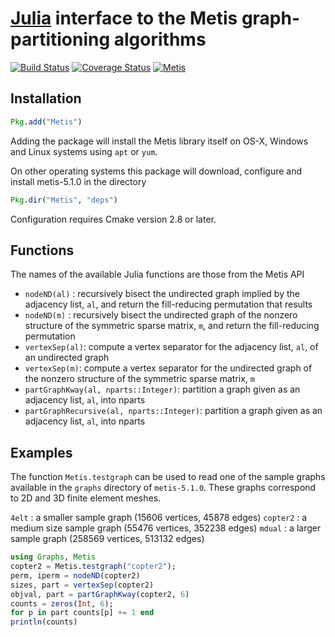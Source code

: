 #  [Julia](http://julialang.org) interface to the Metis graph-partitioning algorithms

[![Build Status](https://travis-ci.org/JuliaSparse/Metis.jl.svg?branch=master)](https://travis-ci.org/JuliaSparse/Metis.jl)
[![Coverage Status](https://coveralls.io/repos/dmbates/Metis.jl/badge.png?branch=master)](https://coveralls.io/r/dmbates/Metis.jl?branch=master)
[![Metis](http://pkg.julialang.org/badges/Metis_release.svg)](http://pkg.julialang.org/?pkg=Metis&ver=release)

## Installation

```julia
Pkg.add("Metis")
```

Adding the package will install the Metis library itself on OS-X, Windows and Linux systems using `apt` or `yum`.

On other operating systems this package will download, configure and install metis-5.1.0 in the directory
```julia
Pkg.dir("Metis", "deps")
```
Configuration requires Cmake version 2.8 or later.

## Functions

The names of the available Julia functions are those from the Metis API

* `nodeND(al)` : recursively bisect the undirected graph implied by the adjacency list, 
  `al`, and return the fill-reducing permutation that results
* `nodeND(m)` : recursively bisect the undirected graph of the nonzero structure of the 
  symmetric sparse matrix, `m`, and return the fill-reducing permutation
* `vertexSep(al)`: compute a vertex separator for the adjacency list, `al`, of an
  undirected graph
* `vertexSep(m)`: compute a vertex separator for the undirected graph of the nonzero 
  structure of the symmetric sparse matrix, `m`
* `partGraphKway(al, nparts::Integer)`: partition a graph given as an adjacency list, `al`, into nparts 
* `partGraphRecursive(al, nparts::Integer)`: partition a graph given as an adjacency list, `al`, into nparts 

## Examples

The function `Metis.testgraph` can be used to read one of the sample graphs available in the `graphs` directory of `metis-5.1.0`.  These graphs correspond to 2D and 3D finite element meshes.

`4elt`
	: a smaller sample graph (15606 vertices, 45878 edges)
`copter2` 
	: a medium size sample graph (55476 vertices, 352238 edges)
`mdual`
	: a larger sample graph (258569 vertices, 513132 edges)

```julia
using Graphs, Metis
copter2 = Metis.testgraph("copter2");
perm, iperm = nodeND(copter2)
sizes, part = vertexSep(copter2)
objval, part = partGraphKway(copter2, 6)
counts = zeros(Int, 6);
for p in part counts[p] += 1 end
println(counts)
```
